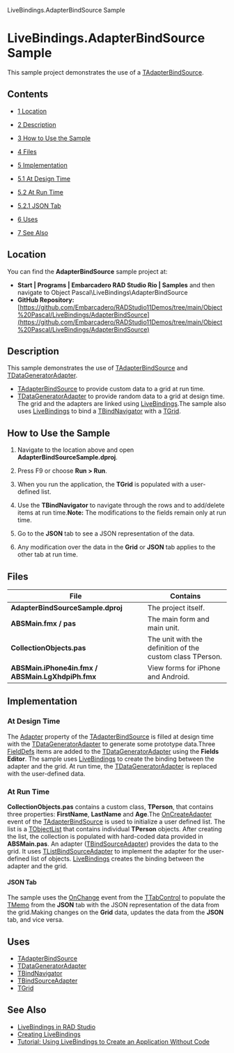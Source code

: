 LiveBindings.AdapterBindSource Sample[]()
# LiveBindings.AdapterBindSource Sample 


This sample project demonstrates the use of a [TAdapterBindSource](http://docwiki.embarcadero.com/Libraries/en/Data.Bind.ObjectScope.TAdapterBindSource).
## Contents



* [1 Location](#Location)
* [2 Description](#Description)
* [3 How to Use the Sample](#How_to_Use_the_Sample)
* [4 Files](#Files)
* [5 Implementation](#Implementation)

* [5.1 At Design Time](#At_Design_Time)
* [5.2 At Run Time](#At_Run_Time)

* [5.2.1 JSON Tab](#JSON_Tab)

* [6 Uses](#Uses)
* [7 See Also](#See_Also)


## Location 

You can find the **AdapterBindSource** sample project at:
* **Start | Programs | Embarcadero RAD Studio Rio | Samples** and then navigate to Object Pascal\LiveBindings\AdapterBindSource
* **GitHub Repository:**[https://github.com/Embarcadero/RADStudio11Demos/tree/main/Object%20Pascal/LiveBindings/AdapterBindSource](https://github.com/Embarcadero/RADStudio11Demos/tree/main/Object%20Pascal/LiveBindings/AdapterBindSource)

## Description 

This sample demonstrates the use of [TAdapterBindSource](http://docwiki.embarcadero.com/Libraries/en/Data.Bind.ObjectScope.TAdapterBindSource) and [TDataGeneratorAdapter](http://docwiki.embarcadero.com/Libraries/en/Data.Bind.ObjectScope.TDataGeneratorAdapter).
* [TAdapterBindSource](http://docwiki.embarcadero.com/Libraries/en/Data.Bind.ObjectScope.TAdapterBindSource) to provide custom data to a grid at run time.
* [TDataGeneratorAdapter](http://docwiki.embarcadero.com/Libraries/en/Data.Bind.ObjectScope.TDataGeneratorAdapter) to provide random data to a grid at design time.
The grid and the adapters are linked using [LiveBindings](http://docwiki.embarcadero.com/RADStudio/en/Creating_LiveBindings).The sample also uses [LiveBindings](http://docwiki.embarcadero.com/RADStudio/en/LiveBindings_in_RAD_Studio) to bind a [TBindNavigator](http://docwiki.embarcadero.com/Libraries/en/Fmx.Bind.Navigator.TBindNavigator) with a [TGrid](http://docwiki.embarcadero.com/Libraries/en/FMX.Grid.TGrid). 

## How to Use the Sample 


1.  Navigate to the location above and open **AdapterBindSourceSample.dproj**.
2.  Press F9 or choose **Run > Run**.
3.  When you run the application, the **TGrid** is populated with a user-defined list.

1.  Use the **TBindNavigator** to navigate through the rows and to add/delete items at run time.**Note:** The modifications to the fields remain only at run time.

4.  Go to the **JSON** tab to see a JSON representation of the data.
5.  Any modification over the data in the **Grid** or **JSON** tab applies to the other tab at run time.

## Files 



| **File**                                          | **Contains**                                              |
| ------------------------------------------------- | --------------------------------------------------------- |
| **AdapterBindSourceSample.dproj**                 | The project itself.                                       |
| **ABSMain.fmx / pas**                             | The main form and main unit.                              |
| **CollectionObjects.pas**                         | The unit with the definition of the custom class TPerson. |
| **ABSMain.iPhone4in.fmx / ABSMain.LgXhdpiPh.fmx** | View forms for iPhone and Android.                        |


## Implementation 


### At Design Time 

The [Adapter](http://docwiki.embarcadero.com/Libraries/en/Data.Bind.ObjectScope.TCustomAdapterBindSource.Adapter) property of the [TAdapterBindSource](http://docwiki.embarcadero.com/Libraries/en/Data.Bind.ObjectScope.TAdapterBindSource) is filled at design time with the [TDataGeneratorAdapter](http://docwiki.embarcadero.com/Libraries/en/Data.Bind.ObjectScope.TDataGeneratorAdapter) to generate some prototype data.Three [FieldDefs](http://docwiki.embarcadero.com/Libraries/en/Data.Bind.ObjectScope.TCustomDataGeneratorAdapter.FieldDefs) items are added to the [TDataGeneratorAdapter](http://docwiki.embarcadero.com/Libraries/en/Data.Bind.ObjectScope.TDataGeneratorAdapter) using the **Fields Editor**.
The sample uses [LiveBindings](http://docwiki.embarcadero.com/RADStudio/en/Creating_LiveBindings) to create the binding between the adapter and the grid.
At run time, the [TDataGeneratorAdapter](http://docwiki.embarcadero.com/Libraries/en/Data.Bind.ObjectScope.TDataGeneratorAdapter) is replaced with the user-defined data.

### At Run Time 

**CollectionObjects.pas** contains a custom class, **TPerson**, that contains three properties: **FirstName**, **LastName** and **Age**.The [OnCreateAdapter](http://docwiki.embarcadero.com/Libraries/en/Data.Bind.ObjectScope.TBaseObjectBindSource.OnCreateAdapter) event of the [TAdapterBindSource](http://docwiki.embarcadero.com/Libraries/en/Data.Bind.ObjectScope.TAdapterBindSource) is used to initialize a user defined list. The list is a [TObjectList](http://docwiki.embarcadero.com/Libraries/en/System.Contnrs.TObjectList) that contains individual **TPerson** objects.
After creating the list, the collection is populated with hard-coded data provided in **ABSMain.pas**.
An adapter ([TBindSourceAdapter](http://docwiki.embarcadero.com/Libraries/en/Data.Bind.ObjectScope.TBindSourceAdapter)) provides the data to the grid. It uses [TListBindSourceAdapter](http://docwiki.embarcadero.com/Libraries/en/Data.Bind.ObjectScope.TListBindSourceAdapter) to implement the adapter for the user-defined list of objects. 
[LiveBindings](http://docwiki.embarcadero.com/RADStudio/en/Creating_LiveBindings) creates the binding between the adapter and the grid.

#### JSON Tab 

The sample uses the [OnChange](http://docwiki.embarcadero.com/Libraries/en/FMX.TabControl.TTabControl.OnChange) event from the [TTabControl](http://docwiki.embarcadero.com/Libraries/en/FMX.TabControl.TTabControl) to populate the [TMemo](http://docwiki.embarcadero.com/Libraries/en/FMX.Memo.TMemo) from the **JSON** tab with the JSON representation of the data from the grid.Making changes on the **Grid** data, updates the data from the **JSON** tab, and vice versa.

## Uses 


* [TAdapterBindSource](http://docwiki.embarcadero.com/Libraries/en/Data.Bind.ObjectScope.TAdapterBindSource)
* [TDataGeneratorAdapter](http://docwiki.embarcadero.com/Libraries/en/Data.Bind.ObjectScope.TDataGeneratorAdapter)
* [TBindNavigator](http://docwiki.embarcadero.com/Libraries/en/Fmx.Bind.Navigator.TBindNavigator)
* [TBindSourceAdapter](http://docwiki.embarcadero.com/Libraries/en/Data.Bind.ObjectScope.TBindSourceAdapter)
* [TGrid](http://docwiki.embarcadero.com/Libraries/en/FMX.Grid.TGrid)

## See Also 


* [LiveBindings in RAD Studio](http://docwiki.embarcadero.com/RADStudio/en/LiveBindings_in_RAD_Studio)
* [Creating LiveBindings](http://docwiki.embarcadero.com/RADStudio/en/Creating_LiveBindings)
* [Tutorial: Using LiveBindings to Create an Application Without Code](http://docwiki.embarcadero.com/RADStudio/en/Tutorial:_Using_LiveBindings_to_Create_an_Application_Without_Code)





